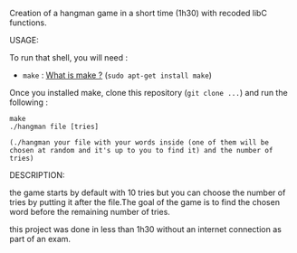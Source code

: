 Creation of a hangman game in a short time (1h30) with recoded libC functions.

USAGE:

To run that shell, you will need :

- `make` : [What is make ?](https://www.gnu.org/software/make/) (`sudo apt-get install make`)

Once you installed make, clone this repository (`git clone ...`) and run the following :

    make
    ./hangman file [tries]
    
    (./hangman your file with your words inside (one of them will be chosen at random and it's up to you to find it) and the number of tries)


DESCRIPTION:

the game starts by default with 10 tries but you can choose the number of tries by putting it after the file.The goal
of the game is to find the chosen word before the remaining number of tries.

this project was done in less than 1h30 without an internet connection as part of an exam.
